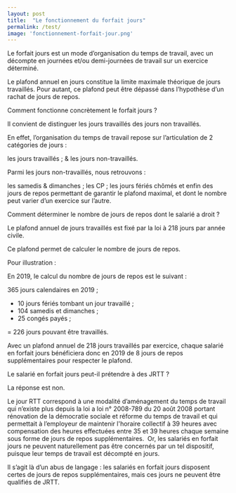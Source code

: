 ```yaml
---
layout: post
title:  "Le fonctionnement du forfait jours"
permalink: /test/
image: 'fonctionnement-forfait-jour.png'
---
```


Le forfait jours est un mode d’organisation du temps de travail, avec un décompte en journées et/ou demi-journées de travail sur un exercice déterminé.

Le plafond annuel en jours constitue la limite maximale théorique de jours travaillés. Pour autant, ce plafond peut être dépassé dans l’hypothèse d’un rachat de jours de repos.

Comment fonctionne concrètement le forfait jours ?

Il convient de distinguer les jours travaillés des jours non travaillés.

En effet, l’organisation du temps de travail repose sur l’articulation de 2 catégories de jours :

les jours travaillés ;
& les jours non-travaillés.

Parmi les jours non-travaillés, nous retrouvons :

les samedis & dimanches ;
les CP ;
les jours fériés chômés
et enfin des jours de repos permettant de garantir le plafond maximal, et dont le nombre peut varier d’un exercice sur l’autre.

Comment déterminer le nombre de jours de repos dont le salarié a droit ?

Le plafond annuel de jours travaillés est fixé par la loi à 218 jours par année civile.

Ce plafond permet de calculer le nombre de jours de repos.

Pour illustration :

En 2019, le calcul du nombre de jours de repos est le suivant :

365 jours calendaires en 2019 ;
- 10 jours fériés tombant un jour travaillé ;
- 104 samedis et dimanches ;
- 25 congés payés ;

= 226 jours pouvant être travaillés.

Avec un plafond annuel de 218 jours travaillés par exercice, chaque salarié en forfait jours bénéficiera donc en 2019 de 8 jours de repos supplémentaires pour respecter le plafond.

Le salarié en forfait jours peut-il prétendre à des JRTT ?

La réponse est non.

Le jour RTT correspond à une modalité d’aménagement du temps de travail qui n’existe plus depuis la loi a loi n° 2008-789 du 20 août 2008 portant rénovation de la démocratie sociale et réforme du temps de travail et qui permettait à l’employeur de maintenir l'horaire collectif à 39 heures avec compensation des heures effectuées entre 35 et 39 heures chaque semaine sous forme de jours de repos supplémentaires.
​
Or, les salariés en forfait jours ne peuvent naturellement pas être concernés par un tel dispositif, puisque leur temps de travail est décompté en jours.

Il s’agit là d’un abus de langage : les salariés en forfait jours disposent certes de jours de repos supplémentaires, mais ces jours ne peuvent être qualifiés de JRTT.

